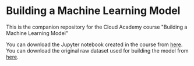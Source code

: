 # Building a Machine Learning Model
This is the companion repository for the Cloud Academy course "Building a Machine Learning Model"

You can download the Jupyter notebook created in the course from [here](https://raw.githubusercontent.com/cloudacademy/gcp-building-a-ml-model/main/MPG%20Demo.ipynb).
You can download the original raw dataset used for building the model from [here](https://raw.githubusercontent.com/cloudacademy/gcp-building-a-ml-model/main/car-data.csv).